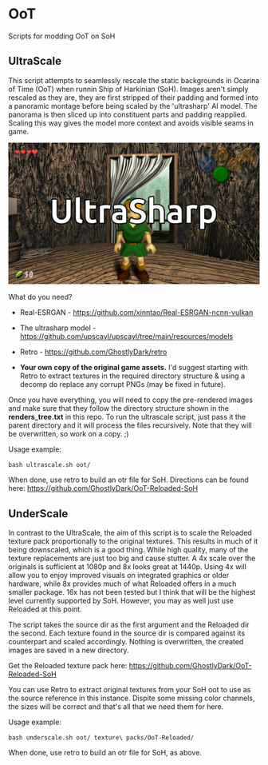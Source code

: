 # OoT
Scripts for modding OoT on SoH



## UltraScale
This script attempts to seamlessly rescale the static backgrounds in Ocarina of Time (OoT) when runnin Ship of Harkinian (SoH). Images aren't simply rescaled as they are, they are first stripped of their padding and formed into a panoramic montage before being scaled by the 'ultrasharp' AI model. The panorama is then sliced up into constituent parts and padding reapplied. Scaling this way gives the model more context and avoids visible seams in game.

![Comparison animation.](ultrasharp_compare.webp)


What do you need?

- Real-ESRGAN - https://github.com/xinntao/Real-ESRGAN-ncnn-vulkan

- The ultrasharp model - https://github.com/upscayl/upscayl/tree/main/resources/models

- Retro - https://github.com/GhostlyDark/retro

- __Your own copy of the original game assets.__ I'd suggest starting with Retro to extract textures in the required directory structure & using a decomp do replace any corrupt PNGs (may be fixed in future).


Once you have everything, you will need to copy the pre-rendered images and make sure that they follow the directory structure shown in the __renders_tree.txt__ in this repo. To run the ultrascale script, just pass it the parent directory and it will process the files recursively. Note that they will be overwritten, so work on a copy. ;)

Usage example:
```
bash ultrascale.sh oot/
```

When done, use retro to build an otr file for SoH. Directions can be found here: https://github.com/GhostlyDark/OoT-Reloaded-SoH



## UnderScale
In contrast to the UltraScale, the aim of this script is to scale the Reloaded texture pack proportionally to the original textures. This results in much of it being downscaled, which is a good thing. While high quality, many of the texture replacements are just too big and cause stutter. A 4x scale over the originals is sufficient at 1080p and 8x looks great at 1440p. Using 4x will allow you to enjoy improved visuals on integrated graphics or older hardware, while 8x provides much of what Reloaded offers in a much smaller package. 16x has not been tested but I think that will be the highest level currently supported by SoH. However, you may as well just use Reloaded at this point.

The script takes the source dir as the first argument and the Reloaded dir the second. Each texture found in the source dir is compared against its counterpart and scaled accordingly. Nothing is overwritten, the created images are saved in a new directory.

Get the Reloaded texture pack here: https://github.com/GhostlyDark/OoT-Reloaded-SoH

You can use Retro to extract original textures from your SoH oot to use as the source reference in this instance. Dispite some missing color channels, the sizes will be correct and that's all that we need them for here.

Usage example:
```
bash underscale.sh oot/ texture\ packs/OoT-Reloaded/
```

When done, use retro to build an otr file for SoH, as above.

